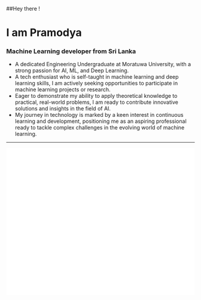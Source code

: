 ##Hey there !
# I am Pramodya
### Machine Learning developer from Sri Lanka

- A dedicated Engineering Undergraduate at Moratuwa University, with a strong passion for AI, ML, and Deep Learning. 
- A tech enthusiast who is self-taught in machine learning and deep learning skills, I am actively seeking opportunities to participate in machine learning projects or research. 
- Eager to demonstrate my ability to apply theoretical knowledge to practical, real-world problems, I am ready to contribute innovative solutions and insights in the field of AI. 
- My journey in technology is marked by a keen interest in continuous learning and development, positioning me as an aspiring professional ready to tackle complex challenges in the evolving world of machine learning.
---
![Metrics](/github-metrics.svg)
